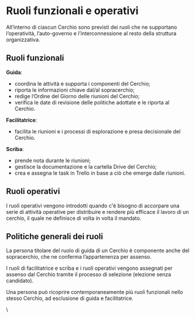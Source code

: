 # Ruoli funzionali e operativi

All’interno di ciascun Cerchio sono previsti dei ruoli che ne supportano l’operatività, l’auto-governo e l’interconnessione al resto della struttura organizzativa.&#x20;

## Ruoli funzionali

**Guida**:&#x20;

* coordina le attività e supporta i componenti del Cerchio;
* riporta le informazioni chiave dal/al sopracerchio;&#x20;
* redige l’Ordine del Giorno delle riunioni del Cerchio;
* verifica le date di revisione delle politiche adottate e le riporta al Cerchio.

**Facilitatrice**:&#x20;

* facilita le riunioni e i processi di esplorazione e presa decisionale del Cerchio.

**Scriba**:&#x20;

* prende nota durante le riunioni;
* gestisce la documentazione e la cartella Drive del Cerchio;
* crea e assegna le task in Trello in base a ciò che emerge dalle riunioni.

## Ruoli operativi

I ruoli operativi vengono introdotti quando c'è bisogno di accorpare una serie di attività operative per distribuire e rendere più efficace il lavoro di un cerchio, il quale ne definisce di volta in volta il mandato.

## Politiche generali dei ruoli

La persona titolare del ruolo di guida di un Cerchio è componente anche del sopracerchio, che ne conferma l’appartenenza per assenso.&#x20;

I ruoli di facilitatrice e scriba e i ruoli operativi vengono assegnati per assenso dal Cerchio  tramite il processo di selezione (elezione senza candidato).&#x20;

Una persona può ricoprire contemporaneamente più ruoli funzionali nello stesso Cerchio, ad esclusione di guida e facilitatrice.

\
